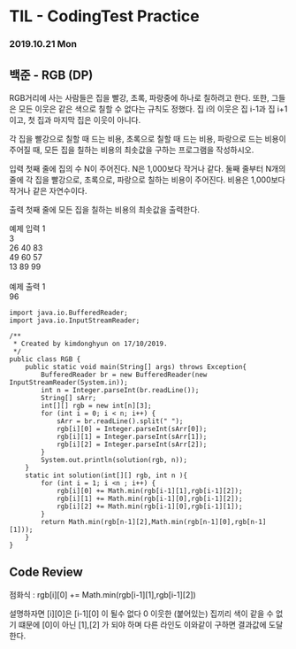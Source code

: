# TIL - CodingTest Practice 
### 2019.10.21 Mon

## 백준 - RGB (DP)

RGB거리에 사는 사람들은 집을 빨강, 초록, 파랑중에 하나로 칠하려고 한다. 또한, 그들은 모든 이웃은 같은 색으로 칠할 수 없다는 규칙도 정했다. 집 i의 이웃은 집 i-1과 집 i+1이고, 첫 집과 마지막 집은 이웃이 아니다.

각 집을 빨강으로 칠할 때 드는 비용, 초록으로 칠할 때 드는 비용, 파랑으로 드는 비용이 주어질 때, 모든 집을 칠하는 비용의 최솟값을 구하는 프로그램을 작성하시오.

입력
첫째 줄에 집의 수 N이 주어진다. N은 1,000보다 작거나 같다. 둘째 줄부터 N개의 줄에 각 집을 빨강으로, 초록으로, 파랑으로 칠하는 비용이 주어진다. 비용은 1,000보다 작거나 같은 자연수이다.

출력
첫째 줄에 모든 집을 칠하는 비용의 최솟값을 출력한다.

예제 입력 1 <br>
3<br>
26 40 83<br>
49 60 57<br>
13 89 99<br><br>
예제 출력 1 <br>
96<br>

```
import java.io.BufferedReader;
import java.io.InputStreamReader;

/**
 * Created by kimdonghyun on 17/10/2019.
 */
public class RGB {
    public static void main(String[] args) throws Exception{
        BufferedReader br = new BufferedReader(new InputStreamReader(System.in));
        int n = Integer.parseInt(br.readLine());
        String[] sArr;
        int[][] rgb = new int[n][3];
        for (int i = 0; i < n; i++) {
            sArr = br.readLine().split(" ");
            rgb[i][0] = Integer.parseInt(sArr[0]);
            rgb[i][1] = Integer.parseInt(sArr[1]);
            rgb[i][2] = Integer.parseInt(sArr[2]);
        }
        System.out.println(solution(rgb, n));
    }
    static int solution(int[][] rgb, int n ){
        for (int i = 1; i <n ; i++) {
            rgb[i][0] += Math.min(rgb[i-1][1],rgb[i-1][2]);
            rgb[i][1] += Math.min(rgb[i-1][0],rgb[i-1][2]);
            rgb[i][2] += Math.min(rgb[i-1][0],rgb[i-1][1]);
        }
        return Math.min(rgb[n-1][2],Math.min(rgb[n-1][0],rgb[n-1][1]));
    }
}

```

## Code Review

점화식 :  rgb[i][0] += Math.min(rgb[i-1][1],rgb[i-1][2])

설명하자면 [i][0]은 [i-1][0] 이 될수 없다 0 이웃한 (붙어있는) 집끼리 색이 같을 수 없기 떄문에 [0]이 아닌 [1],[2] 가 되야 하며 다른 라인도 이와같이 구하면 결과값에 도달한다.


